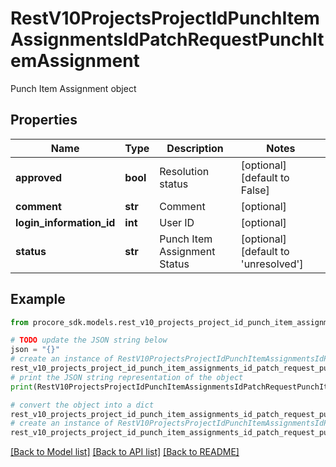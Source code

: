 # RestV10ProjectsProjectIdPunchItemAssignmentsIdPatchRequestPunchItemAssignment

Punch Item Assignment object

## Properties

Name | Type | Description | Notes
------------ | ------------- | ------------- | -------------
**approved** | **bool** | Resolution status | [optional] [default to False]
**comment** | **str** | Comment | [optional] 
**login_information_id** | **int** | User ID | [optional] 
**status** | **str** | Punch Item Assignment Status | [optional] [default to 'unresolved']

## Example

```python
from procore_sdk.models.rest_v10_projects_project_id_punch_item_assignments_id_patch_request_punch_item_assignment import RestV10ProjectsProjectIdPunchItemAssignmentsIdPatchRequestPunchItemAssignment

# TODO update the JSON string below
json = "{}"
# create an instance of RestV10ProjectsProjectIdPunchItemAssignmentsIdPatchRequestPunchItemAssignment from a JSON string
rest_v10_projects_project_id_punch_item_assignments_id_patch_request_punch_item_assignment_instance = RestV10ProjectsProjectIdPunchItemAssignmentsIdPatchRequestPunchItemAssignment.from_json(json)
# print the JSON string representation of the object
print(RestV10ProjectsProjectIdPunchItemAssignmentsIdPatchRequestPunchItemAssignment.to_json())

# convert the object into a dict
rest_v10_projects_project_id_punch_item_assignments_id_patch_request_punch_item_assignment_dict = rest_v10_projects_project_id_punch_item_assignments_id_patch_request_punch_item_assignment_instance.to_dict()
# create an instance of RestV10ProjectsProjectIdPunchItemAssignmentsIdPatchRequestPunchItemAssignment from a dict
rest_v10_projects_project_id_punch_item_assignments_id_patch_request_punch_item_assignment_from_dict = RestV10ProjectsProjectIdPunchItemAssignmentsIdPatchRequestPunchItemAssignment.from_dict(rest_v10_projects_project_id_punch_item_assignments_id_patch_request_punch_item_assignment_dict)
```
[[Back to Model list]](../README.md#documentation-for-models) [[Back to API list]](../README.md#documentation-for-api-endpoints) [[Back to README]](../README.md)


